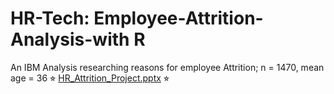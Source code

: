 # HR-Tech: Employee-Attrition-Analysis-with R
An IBM Analysis researching reasons for employee Attrition; n = 1470, mean age = 36  ⭐︎
[HR_Attrition_Project.pptx](https://github.com/user-attachments/files/19061026/HR_Attrition_Project.pptx) ⭐︎


